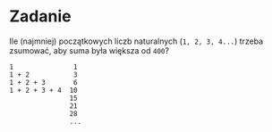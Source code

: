 # Zadanie

Ile (najmniej) początkowych liczb naturalnych (`1, 2, 3, 4...`) trzeba zsumować, aby suma była większa od `400`?

```
1               1
1 + 2           3
1 + 2 + 3       6
1 + 2 + 3 + 4  10
               15
               21
               28
               ...
```
